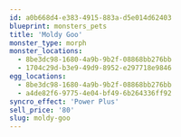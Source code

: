 ```yaml
---
id: a0b668d4-e383-4915-883a-d5e014d62403
blueprint: monsters_pets
title: 'Moldy Goo'
monster_type: morph
monster_locations:
  - 8be3dc98-1680-4a9b-9b2f-08868bb276bb
  - 1704c29d-b3e9-49d9-8952-e297718e9846
egg_locations:
  - 8be3dc98-1680-4a9b-9b2f-08868bb276bb
  - a4de82f6-9775-4e04-bf49-6b264336ff92
syncro_effect: 'Power Plus'
sell_price: '80'
slug: moldy-goo
---
```

